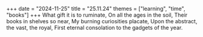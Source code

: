 +++
date = "2024-11-25"
title = "25.11.24"
themes = ["learning", "time", "books"]
+++
What gift it is to ruminate,
On all the ages in the soil,
Their books in shelves so near,
My burning curiosities placate,
Upon the abstract, the vast, the royal,
First eternal consolation to the gadgets of the year.
